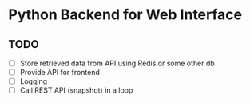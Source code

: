 # Python Backend for Web Interface

## TODO

- [ ] Store retrieved data from API using Redis or some other db
- [ ] Provide API for frontend
- [ ] Logging
- [ ] Call REST API (snapshot) in a loop

